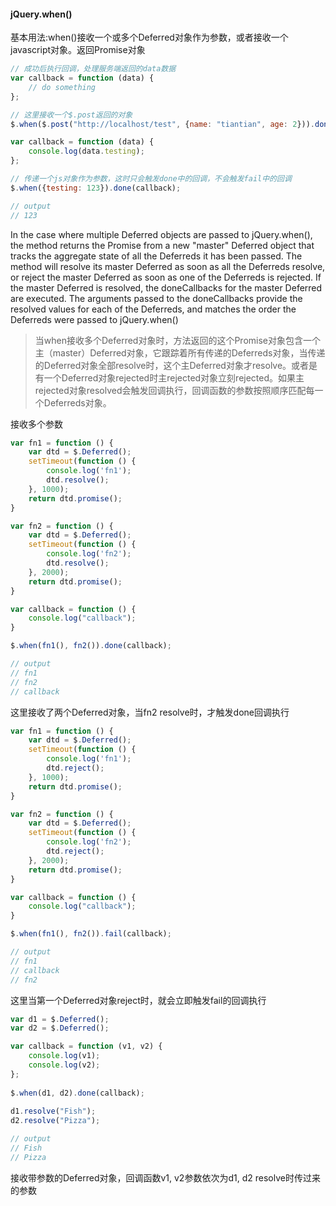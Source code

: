 #### jQuery.when()

基本用法:when()接收一个或多个Deferred对象作为参数，或者接收一个javascript对象。返回Promise对象

```javascript
// 成功后执行回调，处理服务端返回的data数据
var callback = function (data) {
    // do something
};

// 这里接收一个$.post返回的对象
$.when($.post("http://localhost/test", {name: "tiantian", age: 2})).done(callback);
```


```javascript
var callback = function (data) {
    console.log(data.testing);
};

// 传递一个js对象作为参数，这时只会触发done中的回调，不会触发fail中的回调
$.when({testing: 123}).done(callback);

// output
// 123
```

In the case where multiple Deferred objects are passed to jQuery.when(), the method returns the Promise from a new "master" Deferred object that tracks the aggregate state of all the Deferreds it has been passed. The method will resolve its master Deferred as soon as all the Deferreds resolve, or reject the master Deferred as soon as one of the Deferreds is rejected. If the master Deferred is resolved, the doneCallbacks for the master Deferred are executed. The arguments passed to the doneCallbacks provide the resolved values for each of the Deferreds, and matches the order the Deferreds were passed to jQuery.when()

> 当when接收多个Deferred对象时，方法返回的这个Promise对象包含一个主（master）Deferred对象，它跟踪着所有传递的Deferreds对象，当传递的Deferred对象全部resolve时，这个主Deferred对象才resolve。或者是有一个Deferred对象rejected时主rejected对象立刻rejected。如果主rejected对象resolved会触发回调执行，回调函数的参数按照顺序匹配每一个Deferreds对象。


接收多个参数

```javascript
var fn1 = function () {
    var dtd = $.Deferred();
    setTimeout(function () {
        console.log('fn1');
        dtd.resolve();
    }, 1000);
    return dtd.promise();
}

var fn2 = function () {
    var dtd = $.Deferred();
    setTimeout(function () {
        console.log('fn2');
        dtd.resolve();
    }, 2000);
    return dtd.promise();
}

var callback = function () {
    console.log("callback");
}

$.when(fn1(), fn2()).done(callback);

// output
// fn1
// fn2
// callback
```
这里接收了两个Deferred对象，当fn2 resolve时，才触发done回调执行


```javascript
var fn1 = function () {
    var dtd = $.Deferred();
    setTimeout(function () {
        console.log('fn1');
        dtd.reject();
    }, 1000);
    return dtd.promise();
}

var fn2 = function () {
    var dtd = $.Deferred();
    setTimeout(function () {
        console.log('fn2');
        dtd.reject();
    }, 2000);
    return dtd.promise();
}

var callback = function () {
    console.log("callback");
}

$.when(fn1(), fn2()).fail(callback);

// output
// fn1
// callback
// fn2
```
这里当第一个Deferred对象reject时，就会立即触发fail的回调执行


```javascript
var d1 = $.Deferred();
var d2 = $.Deferred();

var callback = function (v1, v2) {
    console.log(v1);
    console.log(v2);
};
 
$.when(d1, d2).done(callback);
 
d1.resolve("Fish");
d2.resolve("Pizza");

// output
// Fish
// Pizza
```
接收带参数的Deferred对象，回调函数v1, v2参数依次为d1, d2 resolve时传过来的参数
